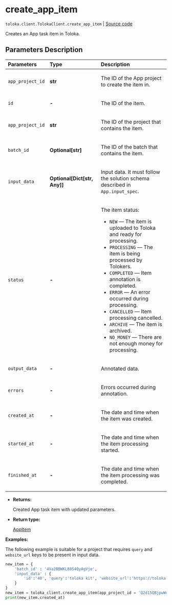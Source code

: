 # create_app_item
`toloka.client.TolokaClient.create_app_item` | [Source code](https://github.com/Toloka/toloka-kit/blob/v1.2.0.post1/src/client/__init__.py#L4018)

Creates an App task item in Toloka.

## Parameters Description

| Parameters | Type | Description |
| :----------| :----| :-----------|
`app_project_id`|**str**|<p>The ID of the App project to create the item in.</p>
`id`|**-**|<p>The ID of the item.</p>
`app_project_id`|**str**|<p>The ID of the project that contains the item.</p>
`batch_id`|**Optional\[str\]**|<p>The ID of the batch that contains the item.</p>
`input_data`|**Optional\[Dict\[str, Any\]\]**|<p>Input data. It must follow the solution schema described in `App.input_spec`.</p>
`status`|**-**|<p>The item status:</p> <ul> <li>`NEW` — The item is uploaded to Toloka and ready for processing.</li> <li>`PROCESSING` — The item is being processed by Tolokers.</li> <li>`COMPLETED` — Item annotation is completed.</li> <li>`ERROR` — An error occurred during processing.</li> <li>`CANCELLED` — Item processing cancelled.</li> <li>`ARCHIVE` — The item is archived.</li> <li>`NO_MONEY` — There are not enough money for processing.</li> </ul>
`output_data`|**-**|<p>Annotated data.</p>
`errors`|**-**|<p>Errors occurred during annotation.</p>
`created_at`|**-**|<p>The date and time when the item was created.</p>
`started_at`|**-**|<p>The date and time when the item processing started.</p>
`finished_at`|**-**|<p>The date and time when the item processing was completed.</p>

* **Returns:**

  Created App task item with updated parameters.

* **Return type:**

  [AppItem](toloka.client.app.AppItem.md)

**Examples:**

The following example is suitable for a project
that requires `query` and `website_url` keys to be present in input data.

```python
new_item = {
    'batch_id' : '4Va2BBWKL88S4QyAgVje',
    'input_data' : {
        'id':'40', 'query':'toloka kit', 'website_url':'https://toloka.ai/docs/toloka-kit'
    }
}
new_item = toloka_client.create_app_item(app_project_id = 'Q2d15QBjpwWuDz8Z321g', app_item = new_item)
print(new_item.created_at)
```
